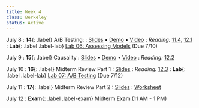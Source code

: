 ```yaml
---
title: Week 4
class: Berkeley
status: Active
---
```


July 8
: **14**{: .label} A/B Testing:
: [Slides](https://docs.google.com/presentation/d/1QPsI-6LUsJqiGgCpEGjAcl4n03f3u3fW3s_YV7maWxk/edit?usp=sharing) &#8226; [Demo](https://data8.datahub.berkeley.edu/hub/user-redirect/git-pull?repo=https%3A%2F%2Fgithub.com%2Fdata-8%2Fmaterials-su23&urlpath=tree%2Fmaterials-su23%2Flec%2Flec14.ipynb&branch=main) &#8226; [Video](https://bcourses.berkeley.edu/courses/1525580/external_tools/78985)
: _Reading:_ [11.4](https://inferentialthinking.com/chapters/11/4/Error_Probabilities.html), [12.1](https://inferentialthinking.com/chapters/12/1/AB_Testing.html)
: **Lab**{: .label .label-lab} [Lab 06: Assessing Models](https://data8.datahub.berkeley.edu/hub/user-redirect/git-pull?repo=https%3A%2F%2Fgithub.com%2Fdata-8%2Fmaterials-su23&urlpath=retro%2Ftree%2Fmaterials-su23%2Fmaterials%2Flab%2Flab06%2Flab06.ipynb&branch=main) (Due 7/10)

July 9
: **15**{: .label} Causality
: [Slides](https://docs.google.com/presentation/d/1oxPDFAUByYN0StkEfd0-noQZnCl6lqMDvm5YHwpwn7w/edit#slide=id.SLIDES_API282643126_0) &#8226; [Demo](https://data8.datahub.berkeley.edu/hub/user-redirect/git-pull?repo=https%3A%2F%2Fgithub.com%2Fdata-8%2Fmaterials-su23&urlpath=tree%2Fmaterials-su23%2Flec%2Flec15_empty.ipynb&branch=main) &#8226; [Video](https://bcourses.berkeley.edu/courses/1525580/external_tools/78985)
: _Reading:_ [12.2](https://inferentialthinking.com/chapters/12/2/Causality.html)

July 10
: **16**{: .label} Midterm Review Part 1
: [Slides](https://docs.google.com/presentation/d/1yccgUilm9fbwP496gzVZ9tbWz8SNRk7mh5RoU3rOvXQ/edit#slide=id.g258b9c7bacc_0_38)
: _Reading:_ [12.3](https://inferentialthinking.com/chapters/12/3/Deflategate.html)
: **Lab**{: .label .label-lab} [Lab 07: A/B Testing](https://data8.datahub.berkeley.edu/hub/user-redirect/git-pull?repo=https%3A%2F%2Fgithub.com%2Fdata-8%2Fmaterials-su23&urlpath=retro%2Ftree%2Fmaterials-su23%2Fmaterials%2Flab%2Flab07%2Flab07.ipynb&branch=main) (Due 7/12)

July 11
: **17**{: .label} Midterm Review Part 2
: [Slides](https://drive.google.com/file/d/1QdLLMF6DkD5-I8mUXM6AOaCmYoWMPrQ4/view?usp=drive_link)
: [Worksheet](https://drive.google.com/file/d/1avh9EW3BNtUb_9xQKTpkOBSVDhwcolhF/view?usp=drive_link)

July 12
: **Exam**{: .label .label-exam} Midterm Exam (11 AM - 1 PM)
